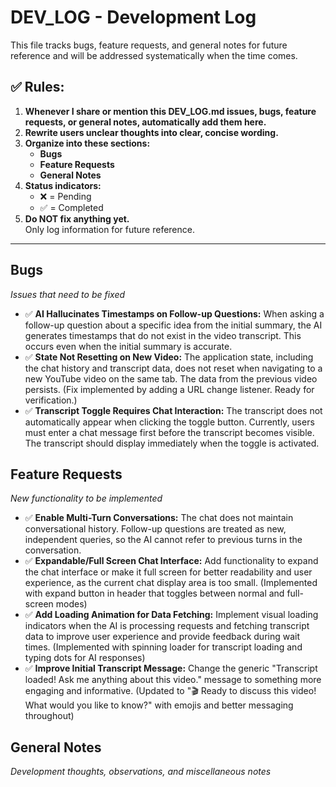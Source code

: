 # DEV_LOG - Development Log


This file tracks bugs, feature requests, and general notes for future reference and will be addressed systematically when the time comes.


## ✅ Rules:

1. **Whenever I share or mention this DEV_LOG.md issues, bugs, feature requests, or general notes, automatically add them here.**
2. **Rewrite users unclear thoughts into clear, concise wording.**
3. **Organize into these sections:**
   - **Bugs**
   - **Feature Requests**
   - **General Notes**
4. **Status indicators:**
   - ❌ = Pending  
   - ✅ = Completed  
5. **Do NOT fix anything yet.**  
   Only log information for future reference.

---

## Bugs
*Issues that need to be fixed*


- ✅ **AI Hallucinates Timestamps on Follow-up Questions:** When asking a follow-up question about a specific idea from the initial summary, the AI generates timestamps that do not exist in the video transcript. This occurs even when the initial summary is accurate.
- ✅ **State Not Resetting on New Video:** The application state, including the chat history and transcript data, does not reset when navigating to a new YouTube video on the same tab. The data from the previous video persists. (Fix implemented by adding a URL change listener. Ready for verification.)
- ✅ **Transcript Toggle Requires Chat Interaction:** The transcript does not automatically appear when clicking the toggle button. Currently, users must enter a chat message first before the transcript becomes visible. The transcript should display immediately when the toggle is activated.

## Feature Requests
*New functionality to be implemented*

- ✅ **Enable Multi-Turn Conversations:** The chat does not maintain conversational history. Follow-up questions are treated as new, independent queries, so the AI cannot refer to previous turns in the conversation.
- ✅ **Expandable/Full Screen Chat Interface:** Add functionality to expand the chat interface or make it full screen for better readability and user experience, as the current chat display area is too small. (Implemented with expand button in header that toggles between normal and full-screen modes)
- ✅ **Add Loading Animation for Data Fetching:** Implement visual loading indicators when the AI is processing requests and fetching transcript data to improve user experience and provide feedback during wait times. (Implemented with spinning loader for transcript loading and typing dots for AI responses)
- ✅ **Improve Initial Transcript Message:** Change the generic "Transcript loaded! Ask me anything about this video." message to something more engaging and informative. (Updated to "🎬 Ready to discuss this video! What would you like to know?" with emojis and better messaging throughout)

## General Notes
*Development thoughts, observations, and miscellaneous notes*



